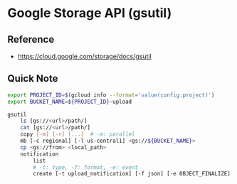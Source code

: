 # Google Storage API (gsutil)



## Reference



* <https://cloud.google.com/storage/docs/gsutil>



## Quick Note

```sh
export PROJECT_ID=$(gcloud info --format='value(config.project)')
export BUCKET_NAME=${PROJECT_ID}-upload
```

```sh
gsutil
	ls [gs://<url>/path/]
	cat [gs://<url>/path/]
	copy [-m] [-r] [...]  # -m: parallel
	mb [-c regional] [-l us-central1] <gs://${BUCKET_NAME}>
	cp <gs://from> <local_path>
	notification 
		list
		# -t: type, -f: format, -e: event
		create [-t upload_notification] [-f json] [-e OBJECT_FINALIZE] gs://${IV_BUCKET_NAME}
```

